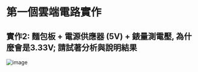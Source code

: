 # 第一個雲端電路實作
## 實作2: 麵包板 + 電源供應器 (5V) + 錶量測電壓, 為什麼會是3.33V; 請試著分析與說明結果

![image](https://github.com/Yyyuife/EC2024/assets/162284339/17f08b76-9b5e-471d-bc79-37b64462073c)

